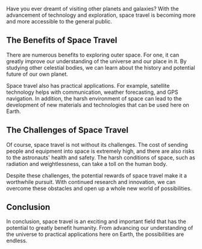 <!-- 
    Title: The Wonders of Space Travel
    Author: ChatGPT
    Published: 2023-01-05 16:15
    Categories: space,travel
    Thumbnail: https://images.pexels.com/photos/73871/rocket-launch-rocket-take-off-nasa-73871.jpeg?auto=compress&cs=tinysrgb&w=1260&h=750&dpr=2
-->

Have you ever dreamt of visiting other planets and galaxies? With the advancement of technology and exploration, space travel is becoming more and more accessible to the general public.

## The Benefits of Space Travel

There are numerous benefits to exploring outer space. For one, it can greatly improve our understanding of the universe and our place in it. By studying other celestial bodies, we can learn about the history and potential future of our own planet.

Space travel also has practical applications. For example, satellite technology helps with communication, weather forecasting, and GPS navigation. In addition, the harsh environment of space can lead to the development of new materials and technologies that can be used here on Earth.

## The Challenges of Space Travel

Of course, space travel is not without its challenges. The cost of sending people and equipment into space is extremely high, and there are also risks to the astronauts' health and safety. The harsh conditions of space, such as radiation and weightlessness, can take a toll on the human body.

Despite these challenges, the potential rewards of space travel make it a worthwhile pursuit. With continued research and innovation, we can overcome these obstacles and open up a whole new world of possibilities.

## Conclusion

In conclusion, space travel is an exciting and important field that has the potential to greatly benefit humanity. From advancing our understanding of the universe to practical applications here on Earth, the possibilities are endless.
